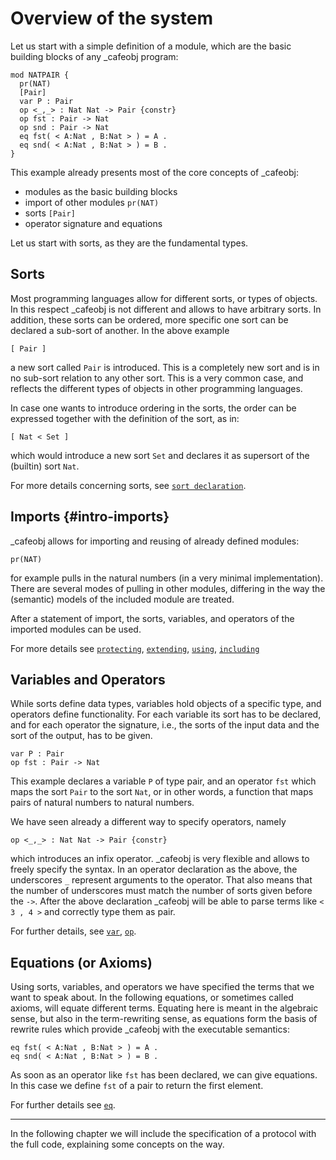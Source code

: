 Overview of the system
======================

Let us start with a simple definition of a module, which are the basic
building blocks of any \_cafeobj program:
`````
mod NATPAIR {
  pr(NAT)
  [Pair]
  var P : Pair
  op <_,_> : Nat Nat -> Pair {constr}
  op fst : Pair -> Nat
  op snd : Pair -> Nat
  eq fst( < A:Nat , B:Nat > ) = A .
  eq snd( < A:Nat , B:Nat > ) = B .
}
`````
This example already presents most of the core concepts of \_cafeobj:

* modules as the basic building blocks
* import of other modules `pr(NAT)`
* sorts `[Pair]`
* operator signature and equations

Let us start with sorts, as they are the fundamental types.

Sorts
-----

Most programming languages allow for different sorts, or types of
objects. In this respect \_cafeobj is not different and allows to have
arbitrary sorts. In addition, these sorts can be ordered, more
specific one sort can be declared a sub-sort of another. In the above
example 

`````
[ Pair ]
`````

a new sort called `Pair` is introduced. This is a completely new sort
and is in no sub-sort relation to any other sort. This is a very
common case, and reflects the different types of objects in other
programming languages.

In case one wants to introduce ordering in the sorts, the order can be
expressed together with the definition of the sort, as in:
`````
[ Nat < Set ]
`````
which would introduce a new sort `Set` and declares it as supersort of
the (builtin) sort `Nat`.

For more details concerning sorts, see [`sort declaration`](#sort).

Imports {#intro-imports}
-------

\_cafeobj allows for importing and reusing of already defined
modules:
`````
pr(NAT)
`````
for example pulls in the natural numbers (in a very minimal
implementation). There are several modes of pulling in other modules,
differing in the way the (semantic) models of the included module are
treated.

After a statement of import, the sorts, variables, and operators of
the imported modules can be used.

For more details see [`protecting`](#protecting),
[`extending`](#extending), [`using`](#using), [`including`](#including)


Variables and Operators
-----------------------

While sorts define data types, variables hold objects of a specific
type, and operators define functionality. For each variable its sort
has to be declared, and for each operator the signature, i.e., the
sorts of the input data and the sort of the output, has to be given. 
`````
var P : Pair
op fst : Pair -> Nat
`````
This example declares a variable `P` of type pair, and an operator
`fst` which maps the sort `Pair` to the sort `Nat`, or in other words,
a function that maps pairs of natural numbers to natural numbers.

We have seen already a different way to specify operators, namely
`````
op <_,_> : Nat Nat -> Pair {constr}
`````
which introduces an infix operator. \_cafeobj is very flexible and
allows to freely specify the syntax. In an operator declaration as the
above, the underscores `_` represent arguments to the operator. That
also means that the number of underscores must match the number of
sorts given before the `->`. After the above declaration \_cafeobj
will be able to parse terms like `< 3 , 4 >` and correctly type them
as pair.

For further details, see [`var`](#var), [`op`](#op).


Equations (or Axioms)
---------------------
Using sorts, variables, and operators we have specified the terms that
we want to speak about. In the following equations, or sometimes
called axioms, will equate different terms.  Equating here is meant in
the algebraic sense, but also in the term-rewriting sense, as
equations form the basis of rewrite rules which provide \_cafeobj with
the executable semantics:
`````
eq fst( < A:Nat , B:Nat > ) = A .
eq snd( < A:Nat , B:Nat > ) = B .
`````
As soon as an operator like `fst` has been declared, we can give
equations. In this case we define `fst` of a pair to return the first
element. 

For further details see [`eq`](#eq).

*******************

In the following chapter we will include the specification of a
protocol with the full code, explaining some concepts on the way.

